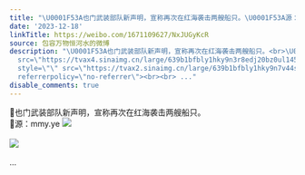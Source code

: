 ```yaml
---
title: "\U0001F53A也门武装部队新声明，宣称再次在红海袭击两艘船只。\U0001F53A源：mmy.ye [图片][图片]"
date: '2023-12-18'
linkTitle: https://weibo.com/1671109627/NxJUGyKcR
source: 包容万物恒河水的微博
description: "\U0001F53A也门武装部队新声明，宣称再次在红海袭击两艘船只。<br>\U0001F53A源：mmy.ye <img style=\"\"
  src=\"https://tvax4.sinaimg.cn/large/639b1bfbly1hky9n3r8edj20bz0ul145.jpg\" referrerpolicy=\"no-referrer\"><br><br><img
  style=\"\" src=\"https://tvax2.sinaimg.cn/large/639b1bfbly1hky9n7v44sj20c60ud49d.jpg\"
  referrerpolicy=\"no-referrer\"><br><br> ..."
disable_comments: true
---
```

🔺也门武装部队新声明，宣称再次在红海袭击两艘船只。<br>🔺源：mmy.ye <img style="" src="https://tvax4.sinaimg.cn/large/639b1bfbly1hky9n3r8edj20bz0ul145.jpg" referrerpolicy="no-referrer"><br><br><img style="" src="https://tvax2.sinaimg.cn/large/639b1bfbly1hky9n7v44sj20c60ud49d.jpg" referrerpolicy="no-referrer"><br><br> ...